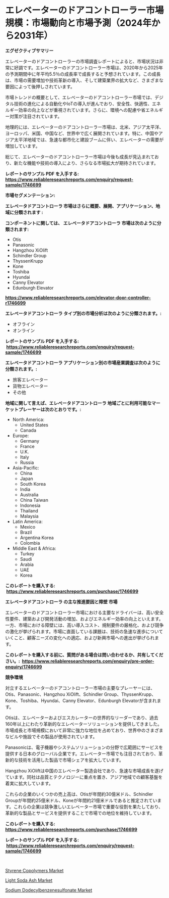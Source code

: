 <p><h1>エレベーターのドアコントローラー市場規模：市場動向と市場予測（2024年から2031年）</h1></p><p><strong>エグゼクティブサマリー</strong></p>
<p><p>エレベーターのドアコントローラーの市場調査レポートによると、市場状況は非常に好調です。エレベーターのドアコントローラー市場は、2020年から2025年の予測期間中に年平均5.5％の成長率で成長すると予想されています。この成長は、市場の需要増加や技術革新の導入、そして建築業界の拡大など、さまざまな要因によって後押しされています。</p><p>市場トレンドの概要として、エレベーターのドアコントローラー市場では、デジタル技術の進化による自動化やIoTの導入が進んでおり、安全性、快適性、エネルギー効率の向上などが重視されています。さらに、環境への配慮や省エネルギー対策が注目されています。</p><p>地理的には、エレベーターのドアコントローラー市場は、北米、アジア太平洋、ヨーロッパ、米国、中国など、世界中で広く展開されています。特に、中国やアジア太平洋地域では、急速な都市化と建設ブームに伴い、エレベーターの需要が増加しています。</p><p>総じて、エレベーターのドアコントローラー市場は今後も成長が見込まれており、新たな機能や技術の導入により、さらなる市場拡大が期待されています。</p></p>
<p><strong>レポートのサンプル PDF を入手する: <a href="https://www.reliableresearchreports.com/enquiry/request-sample/1746699">https://www.reliableresearchreports.com/enquiry/request-sample/1746699</a></strong></p>
<p><strong>市場セグメンテーション:</strong></p>
<p><strong> エレベータドアコントローラ 市場はさらに概要、展開、アプリケーション、地域に分類されます :</strong></p>
<p><strong>コンポーネントに関しては、 エレベータドアコントローラ 市場は次のように分類されます: &nbsp;</strong></p>
<p><ul><li>Otis</li><li>Panasonic</li><li>Hangzhou XiOlift</li><li>Schindler Group</li><li>ThyssenKrupp</li><li>Kone</li><li>Toshiba</li><li>Hyundai</li><li>Canny Elevator</li><li>Edunburgh Elevator</li></ul></p>
<p><strong><a href="https://www.reliableresearchreports.com/elevator-door-controller-r1746699">https://www.reliableresearchreports.com/elevator-door-controller-r1746699</a></strong></p>
<p><strong> エレベータドアコントローラ タイプ別の市場分析は次のように分類されます。:</strong></p>
<p><ul><li>オフライン</li><li>オンライン</li></ul></p>
<p><strong>レポートのサンプル PDF を入手する: &nbsp;<a href="https://www.reliableresearchreports.com/enquiry/request-sample/1746699">https://www.reliableresearchreports.com/enquiry/request-sample/1746699</a></strong></p>
<p><strong> エレベータドアコントローラ アプリケーション別の市場産業調査は次のように分類されます。:</strong></p>
<p><ul><li>旅客エレベーター</li><li>貨物エレベーター</li><li>その他</li></ul></p>
<p><strong>地域に関して言えば、エレベータドアコントローラ 地域ごとに利用可能なマーケットプレーヤーは次のとおりです。:</strong></p>
<p><ul>
    <li>
        North America:
        <ul>
            <li>United States</li>
            <li>Canada</li>
        </ul>
    </li>
    <li>
        Europe:
        <ul>
            <li>Germany</li>
            <li>France</li>
            <li>U.K.</li>
            <li>Italy</li>
            <li>Russia</li>
        </ul>
    </li>
    <li>
        Asia-Pacific:
        <ul>
            <li>China</li>
            <li>Japan</li>
            <li>South Korea</li>
            <li>India</li>
            <li>Australia</li>
            <li>China Taiwan</li>
            <li>Indonesia</li>
            <li>Thailand</li>
            <li>Malaysia</li>
        </ul>
    </li>
    <li>
        Latin America:
        <ul>
            <li>Mexico</li>
            <li>Brazil</li>
            <li>Argentina Korea</li>
            <li>Colombia</li>
        </ul>
    </li>
    <li>
        Middle East & Africa:
        <ul>
            <li>Turkey</li>
            <li>Saudi</li>
            <li>Arabia</li>
            <li>UAE</li>
            <li>Korea</li>
        </ul>
    </li>
    </ul></p>
<p><strong>このレポートを購入する: &nbsp;<a href="https://www.reliableresearchreports.com/purchase/1746699">https://www.reliableresearchreports.com/purchase/1746699</a></strong></p>
<p><strong>エレベータドアコントローラ の主な推進要因と障壁 市場</strong></p>
<p><p>エレベーターのドアコントローラー市場における主要なドライバーは、高い安全性要件、建築および開発活動の増加、およびエネルギー効率の向上といえます。一方、市場における障壁には、高い導入コスト、規制要件の厳格化、および競争の激化が挙げられます。市場に直面している課題は、技術の急速な進歩についていくこと、顧客ニーズの変化への適応、および新興市場への進出が挙げられます。</p></p>
<p><strong>このレポートを購入する前に、質問がある場合は問い合わせるか、共有してください。:&nbsp; <a href="https://www.reliableresearchreports.com/enquiry/pre-order-enquiry/1746699">https://www.reliableresearchreports.com/enquiry/pre-order-enquiry/1746699</a></strong></p>
<p><strong>競争環境</strong></p>
<p><p>対立するエレベーターのドアコントローラー市場の主要なプレーヤーには、Otis、Panasonic、Hangzhou XiOlift、Schindler Group、ThyssenKrupp、Kone、Toshiba、Hyundai、Canny Elevator、Edunburgh Elevatorが含まれます。 </p><p>Otisは、エレベーターおよびエスカレーターの世界的なリーダーであり、過去160年以上にわたり革新的なエレベーターソリューションを提供してきました。市場成長と市場規模において非常に強力な地位を占めており、世界中のさまざまなビルや施設でその製品が使用されています。</p><p>Panasonicは、電子機器やシステムソリューションの分野で広範囲にサービスを提供する日本のグローバル企業です。エレベーター市場でも注目されており、革新的な技術を活用した製品で市場シェアを拡大しています。</p><p>Hangzhou XiOliftは中国のエレベーター製造会社であり、急速な市場成長を遂げています。同社は品質とテクノロジーに重点を置き、アジア地域での顧客基盤を着実に拡大しています。</p><p>これらの企業のいくつかの売上高は、Otisが年間約30億米ドル、Schindler Groupが年間約25億米ドル、Koneが年間約21億米ドルであると推定されています。これらの企業は競争激しいエレベーター市場で重要な役割を果たしており、革新的な製品とサービスを提供することで市場での地位を維持しています。</p></p>
<p><strong>このレポートを購入する: &nbsp; <a href="https://www.reliableresearchreports.com/purchase/1746699">https://www.reliableresearchreports.com/purchase/1746699</a></strong></p>
<p><strong>レポートのサンプル PDF を入手する: &nbsp;<a href="https://www.reliableresearchreports.com/enquiry/request-sample/1746699">https://www.reliableresearchreports.com/enquiry/request-sample/1746699</a></strong><strong></strong></p>
<p>&nbsp;</p>
<p><p><a href="https://www.linkedin.com/pulse/styrene-copolymers-market-offer-valuable-insights-size-share-dndwe?trackingId=gAcunF40AktR1%2FC4kbEY2g%3D%3D">Styrene Copolymers Market</a></p><p><a href="https://www.linkedin.com/pulse/light-soda-ash-market-offers-provide-insightful-data-time-xmbne?trackingId=wCzU95LcjbXvgwemtluc8w%3D%3D">Light Soda Ash Market</a></p><p><a href="https://www.linkedin.com/pulse/sodium-dodecylbenzenesulfonate-market-comprehensive-2vvxe?trackingId=FOnYVyQcWu%2FZLVZuvnZYaQ%3D%3D">Sodium Dodecylbenzenesulfonate Market</a></p></p>